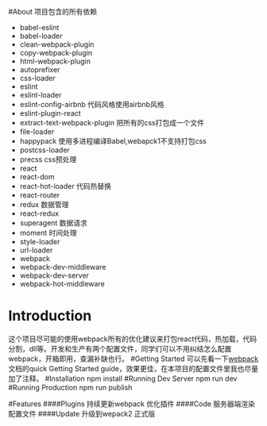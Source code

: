 #About
项目包含的所有依赖

* babel-eslint 
* babel-loader 
* clean-webpack-plugin
* copy-webpack-plugin
* html-webpack-plugin
* autoprefixer
* css-loader
* eslint
* eslint-loader
* eslint-config-airbnb 代码风格使用airbnb风格
* eslint-plugin-react
* extract-text-webpack-plugin 把所有的css打包成一个文件
* file-loader 
* happypack 使用多进程编译Babel,webapck1不支持打包css 
* postcss-loader
* precss css预处理
* react
* react-dom
* react-hot-loader 代码热替换
* react-router
* redux 数据管理
* react-redux
* superagent 数据请求 
* moment 时间处理
* style-loader
* url-loader
* webpack
* webpack-dev-middleware
* webpack-dev-server
* webpack-hot-middleware


# Introduction
这个项目尽可能的使用webpack所有的优化建议来打包react代码，热加载，代码分割，dll等。开发和生产有两个配置文件，同学们可以不用纠结怎么配置webpack，开箱即用，查漏补缺也行。
#Getting Started
可以先看一下[webpack](https://webpack.github.io/docs/?utm_source=github&utm_medium=readme&utm_campaign=trdr)文档的quick Getting Started guide，效果更佳，在本项目的配置文件里我也尽量加了注释。
#Installation
    npm install
#Running Dev Server
    npm run dev
#Running Production
    npm run publish
    
#Features
####Plugins
持续更新webpack 优化插件
####Code
服务器端渲染配置文件
####Update
升级到wepack2 正式版
